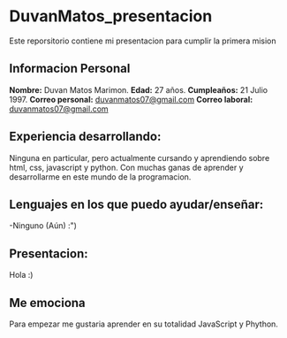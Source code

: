 # DuvanMatos_presentacion
Este reporsitorio contiene mi presentacion para cumplir la primera mision

## Informacion Personal
**Nombre:** Duvan Matos Marimon.
**Edad:** 27 años.
**Cumpleaños:** 21 Julio 1997.
**Correo personal:** duvanmatos07@gmail.com
**Correo laboral:** duvanmatos07@gmail.com


## Experiencia desarrollando: 
Ninguna en particular, pero actualmente cursando y aprendiendo sobre html, css, javascript y python. Con muchas ganas de aprender y desarrollarme en este mundo de la programacion.

## Lenguajes en los que puedo ayudar/enseñar:
-Ninguno (Aún) :")

## Presentacion:
Hola :)

## Me emociona
Para empezar me gustaria aprender en su totalidad JavaScript y Phython.




